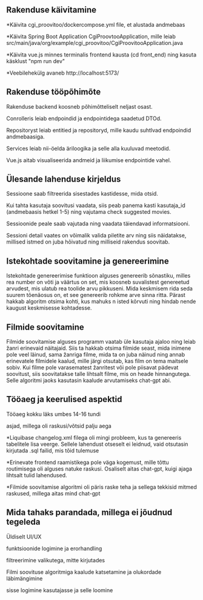 <h2>Rakenduse käivitamine</h2>
<p>*Käivita cgi_proovitoo/dockercompose.yml file, et alustada andmebaas</p>
<p>*Käivita Spring Boot Application CgiProovtooApplication, mille leiab src/main/java/org/example/cgi_proovitoo/CgiProovitooApplication.java</p>
<p>*Käivita vue.js minnes terminalis frontend kausta (cd front_end) ning kasuta käsklust "npm run dev"</p>
<p>*Veebilehekülg avaneb http://localhost:5173/</p>

<h2>Rakenduse tööpõhimõte</h2>
<p>Rakenduse backend koosneb põhimõtteliselt neljast osast. </p>
<p>Conrolleris leiab endpoindid ja endpointidega saadetud DTOd.</p>
<p>Repositoryst leiab entitied ja repositoryd, mille kaudu suhtlvad endpoindid andmebaasiga.</p>
<p>Services leiab nii-öelda äriloogika ja selle alla kuuluvad meetodid.</p>
<p>Vue.js aitab visualiseerida andmeid ja liikumise endpointide vahel.</p>

<h2>Ülesande lahenduse kirjeldus</h2>
<p>Sessioone saab filtreerida sisestades kastidesse, mida otsid.</p>
<p>Kui tahta kasutaja soovitusi vaadata, siis peab panema kasti kasutaja_id (andmebaasis hetkel 1-5) ning vajutama check suggested movies.</p>
<p>Sessioonide peale saab vajutada ning vaadata täiendavad informatsiooni.</p>
<p>Sessioni detail vaates on võimalik valida piletite arv ning siis näidatakse, millised istmed on juba hõivatud ning milliseid rakendus soovitab.</p>

<h2>Istekohtade soovitamine ja genereerimine</h2>
<p>Istekohtade genereerimise funktioon alguses genereerib sõnastiku, milles rea number on võti ja väärtus on set, mis koosneb suvalistest genereetud arvudest, mis ulatub rea toolide arvu pikkuseni. Mida keskmisem rida 
seda suurem tõenäosus on, et see genereerib rohkme arve sinna ritta. Pärast hakkab algoritm otsima kohti, kus mahuks n isted kõrvuti ning hindab nende kaugust keskmisesse kohtadesse.  
</p>

<h2>Filmide soovitamine</h2>
<p>Filmide soovitamise alguses programm vaatab üle kasutaja ajaloo ning leiab žanri erinevaid näitajaid. Siis ta hakkab otsima filmide seast, mida inimene pole veel läinud, sama žanriga filme, mida ta on juba näinud ning annab erinevatele
filmidele kaalud, mille järgi otsutab, kas film on tema maitsele sobiv. Kui filme pole varasematest žanritest või pole piisavat pädevat soovitust, siis soovitatakse talle lihtsalt filme, mis on heade hinnangutega. Selle algoritmi jaoks 
kasutasin kaalude arvutamiseks chat-gpt abi.
</p>


<h2>Tööaeg ja keerulised aspektid</h2>
<p>Tööaeg kokku läks umbes 14-16 tundi</p>
<p>asjad, millega oli raskusi/võtsid palju aega</p>
<p>*Liquibase changelog.xml filega oli mingi probleem, kus ta genereeris tabelitele lisa veerge. Sellele lahendust otseselt ei leidnud, vaid otsutasin kirjutada .sql failid, mis tõid tulemuse</p>
<p>*Erinevate frontend raamistikega pole väga kogemust, mille tõttu routimisega oli alguses natuke raskusi. Osaliselt aitas chat-gpt, kuigi ajaga lihtsalt tulid lahendused.</p>
<p>*Filmide soovitamise algoritmi oli päris raske teha ja sellega tekkisid mitmed raskused, millega aitas mind chat-gpt</p>

<h2>Mida tahaks parandada, millega ei jõudnud tegeleda</h2>
<p>Üldiselt UI/UX</p>
<p>funktsioonide logimine ja erorhandling</p>
<p>filtreerimine valikutega, mitte kirjutades</p>
<p>Filmi soovituse algoritmiga kaalude katsetamine ja olukordade läbimängimine</p>
<p>sisse logimine kasutajasse ja selle loomine</p>
